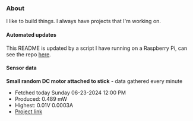 ### About
I like to build things. I always have projects that I'm working on.

#### Automated updates
This README is updated by a script I have running on a Raspberry Pi, can see the repo [here](https://github.com/jdc-cunningham/raspi-git-repo-updater).

#### Sensor data


**Small random DC motor attached to stick** - data gathered every minute
- Fetched today Sunday 06-23-2024 12:00 PM
- Produced: 0.489 mW
- Highest: 0.01V 0.0003A
- [Project link](https://github.com/jdc-cunningham/turbine-raspi)